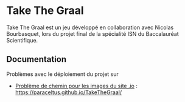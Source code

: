 # Take The Graal
Take The Graal est un jeu développé en collaboration avec Nicolas Bourbasquet, lors du projet final de la spécialité ISN du Baccalauréat Scientifique.

## Documentation
Problèmes avec le déploiement du projet sur
-   [Problème de chemin pour les images du site .io](https://github.com/mkdocs/mkdocs/issues/1757) : https://paraceltus.github.io/TakeTheGraal/
